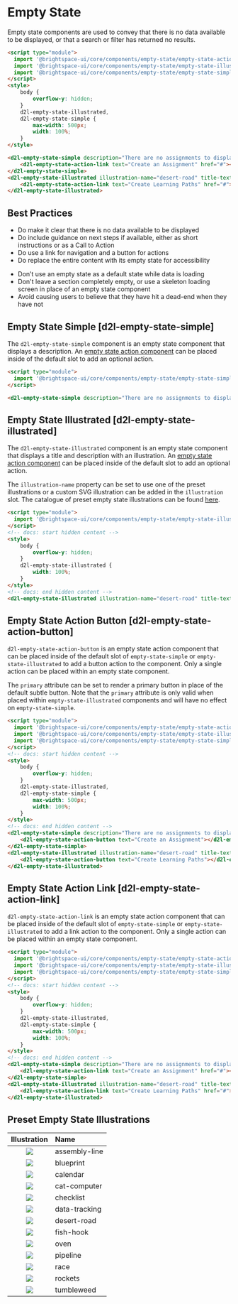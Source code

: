 # Empty State

Empty state components are used to convey that there is no data available to be displayed, or that a search or filter has returned no results.

<!-- docs: demo align:start -->
```html
<script type="module">
  import '@brightspace-ui/core/components/empty-state/empty-state-action-link.js';
  import '@brightspace-ui/core/components/empty-state/empty-state-illustrated.js';
  import '@brightspace-ui/core/components/empty-state/empty-state-simple.js';
</script>
<style>
	body {
		overflow-y: hidden;
	}
	d2l-empty-state-illustrated,
	d2l-empty-state-simple {
		max-width: 500px;
		width: 100%;
	}
</style>

<d2l-empty-state-simple description="There are no assignments to display.">
	<d2l-empty-state-action-link text="Create an Assignment" href="#"></d2l-empty-state-action-link>
</d2l-empty-state-simple>
<d2l-empty-state-illustrated illustration-name="desert-road" title-text="No Learning Paths Yet" description="Get started by clicking below to create your first learning path.">
	<d2l-empty-state-action-link text="Create Learning Paths" href="#"></d2l-empty-state-action-link>
</d2l-empty-state-illustrated>
```

## Best Practices

<!-- docs: start best practices -->
<!-- docs: start dos -->
* Do make it clear that there is no data available to be displayed
* Do include guidance on next steps if available, either as short instructions or as a Call to Action
* Do use a link for navigation and a button for actions
* Do replace the entire content with its empty state for accessibility
<!-- docs: end dos -->

<!-- docs: start donts -->
* Don’t use an empty state as a default state while data is loading
* Don't leave a section completely empty, or use a skeleton loading screen in place of an empty state component
* Avoid causing users to believe that they have hit a dead-end when they have not
<!-- docs: end donts -->
<!-- docs: end best practices -->

## Empty State Simple [d2l-empty-state-simple]

The `d2l-empty-state-simple` component is an empty state component that displays a description. An [empty state action component](#d2l-empty-state-action-button) can be placed inside of the default slot to add an optional action.

<!-- docs: demo code properties name:d2l-empty-state-simple -->
```html
<script type="module">
  import '@brightspace-ui/core/components/empty-state/empty-state-simple.js';
</script>

<d2l-empty-state-simple description="There are no assignments to display."></d2l-empty-state-simple>
```

## Empty State Illustrated [d2l-empty-state-illustrated]

The `d2l-empty-state-illustrated` component is an empty state component that displays a title and description with an illustration. An [empty state action component](#d2l-empty-state-action-button) can be placed inside of the default slot to add an optional action.

The `illustration-name` property can be set to use one of the preset illustrations or a custom SVG illustration can be added in the `illustration` slot. The catalogue of preset empty state illustrations can be found [here](#preset-empty-state-illustrations).

<!-- docs: demo code properties name:d2l-empty-state-illustrated -->
```html
<script type="module">
  import '@brightspace-ui/core/components/empty-state/empty-state-illustrated.js';
</script>
<!-- docs: start hidden content -->
<style>
	body {
		overflow-y: hidden;
	}
	d2l-empty-state-illustrated {
		width: 100%;
	}
</style>
<!-- docs: end hidden content -->
<d2l-empty-state-illustrated illustration-name="desert-road" title-text="No Learning Paths Yet" description="Get started by clicking below to create your first learning path."></d2l-empty-state-illustrated>
```

## Empty State Action Button [d2l-empty-state-action-button]

`d2l-empty-state-action-button` is an empty state action component that can be placed inside of the default slot of `empty-state-simple` or `empty-state-illustrated` to add a button action to the component. Only a single action can be placed within an empty state component. 

The `primary` attribute can be set to render a primary button in place of the default subtle button. Note that the `primary` attribute is only valid when placed within `empty-state-illustrated` components and will have no effect on `empty-state-simple`. 

<!-- docs: demo code properties name:d2l-empty-state-action-button -->
```html
<script type="module">
  import '@brightspace-ui/core/components/empty-state/empty-state-action-button.js';
  import '@brightspace-ui/core/components/empty-state/empty-state-illustrated.js';
  import '@brightspace-ui/core/components/empty-state/empty-state-simple.js';
</script>
<!-- docs: start hidden content -->
<style>
	body {
		overflow-y: hidden;
	}
	d2l-empty-state-illustrated,
	d2l-empty-state-simple {
		max-width: 500px;
		width: 100%;
	}
</style>
<!-- docs: end hidden content -->
<d2l-empty-state-simple description="There are no assignments to display.">
	<d2l-empty-state-action-button text="Create an Assignment"></d2l-empty-state-action-button>
</d2l-empty-state-simple>
<d2l-empty-state-illustrated illustration-name="desert-road" title-text="No Learning Paths Yet" description="Get started by clicking below to create your first learning path.">
	<d2l-empty-state-action-button text="Create Learning Paths"></d2l-empty-state-action-button>
</d2l-empty-state-illustrated>
```

## Empty State Action Link [d2l-empty-state-action-link]

`d2l-empty-state-action-link` is an empty state action component that can be placed inside of the default slot of `empty-state-simple` or `empty-state-illustrated` to add a link action to the component. Only a single action can be placed within an empty state component.

<!-- docs: demo code properties name:d2l-empty-state-action-link -->
```html
<script type="module">
  import '@brightspace-ui/core/components/empty-state/empty-state-action-link.js';
  import '@brightspace-ui/core/components/empty-state/empty-state-illustrated.js';
  import '@brightspace-ui/core/components/empty-state/empty-state-simple.js';
</script>
<!-- docs: start hidden content -->
<style>
	body {
		overflow-y: hidden;
	}
	d2l-empty-state-illustrated,
	d2l-empty-state-simple {
		max-width: 500px;
		width: 100%;
	}
</style>
<!-- docs: end hidden content -->
<d2l-empty-state-simple description="There are no assignments to display.">
	<d2l-empty-state-action-link text="Create an Assignment" href="#"></d2l-empty-state-action-link>
</d2l-empty-state-simple>
<d2l-empty-state-illustrated illustration-name="desert-road" title-text="No Learning Paths Yet" description="Get started by clicking below to create your first learning path.">
	<d2l-empty-state-action-link text="Create Learning Paths" href="#"></d2l-empty-state-action-link>
</d2l-empty-state-illustrated>
```

## Preset Empty State Illustrations

| Illustration | Name |
| :---: | :--- |
| ![](https://raw.githubusercontent.com/BrightspaceUI/core/main/components/empty-state/images/assembly-line.svg?sanitize=true) | assembly-line |
| ![](https://raw.githubusercontent.com/BrightspaceUI/core/main/components/empty-state/images/blueprint.svg?sanitize=true) | blueprint |
| ![](https://raw.githubusercontent.com/BrightspaceUI/core/main/components/empty-state/images/calendar.svg?sanitize=true) | calendar |
| ![](https://raw.githubusercontent.com/BrightspaceUI/core/main/components/empty-state/images/cat-computer.svg?sanitize=true) | cat-computer |
| ![](https://raw.githubusercontent.com/BrightspaceUI/core/main/components/empty-state/images/checklist.svg?sanitize=true) | checklist |
| ![](https://raw.githubusercontent.com/BrightspaceUI/core/main/components/empty-state/images/data-tracking.svg?sanitize=true) | data-tracking |
| ![](https://raw.githubusercontent.com/BrightspaceUI/core/main/components/empty-state/images/desert-road.svg?sanitize=true) | desert-road |
| ![](https://raw.githubusercontent.com/BrightspaceUI/core/main/components/empty-state/images/fish-hook.svg?sanitize=true) | fish-hook |
| ![](https://raw.githubusercontent.com/BrightspaceUI/core/main/components/empty-state/images/oven.svg?sanitize=true) | oven |
| ![](https://raw.githubusercontent.com/BrightspaceUI/core/main/components/empty-state/images/pipeline.svg?sanitize=true) | pipeline |
| ![](https://raw.githubusercontent.com/BrightspaceUI/core/main/components/empty-state/images/race.svg?sanitize=true) | race |
| ![](https://raw.githubusercontent.com/BrightspaceUI/core/main/components/empty-state/images/rockets.svg?sanitize=true) | rockets |
| ![](https://raw.githubusercontent.com/BrightspaceUI/core/main/components/empty-state/images/tumbleweed.svg?sanitize=true) | tumbleweed |
